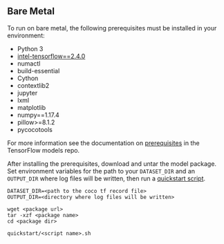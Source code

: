 <!--- 50. Bare Metal -->
## Bare Metal

To run on bare metal, the following prerequisites must be installed in your environment:
* Python 3
* [intel-tensorflow==2.4.0](https://pypi.org/project/intel-tensorflow/)
* numactl
* build-essential
* Cython
* contextlib2
* jupyter
* lxml
* matplotlib
* numpy==1.17.4
* pillow>=8.1.2
* pycocotools

For more information see the documentation on [prerequisites](https://github.com/tensorflow/models/blob/6c21084503b27a9ab118e1db25f79957d5ef540b/research/object_detection/g3doc/installation.md#installation)
in the TensorFlow models repo.

After installing the prerequisites, download and untar the model package.
Set environment variables for the path to your `DATASET_DIR` and an
`OUTPUT_DIR` where log files will be written, then run a 
[quickstart script](#quick-start-scripts).

```
DATASET_DIR=<path to the coco tf record file>
OUTPUT_DIR=<directory where log files will be written>

wget <package url>
tar -xzf <package name>
cd <package dir>

quickstart/<script name>.sh
```
